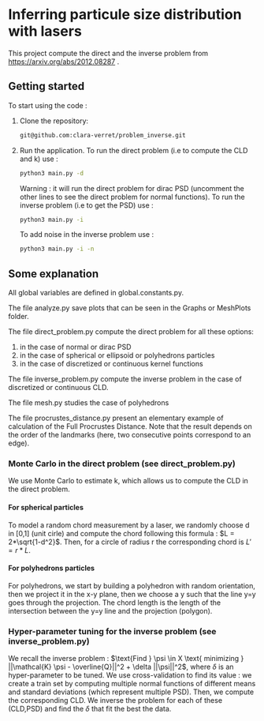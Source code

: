 # Inferring particule size distribution with lasers
This project compute the direct and the inverse problem from https://arxiv.org/abs/2012.08287 .

## Getting started
To start using the code :

1. Clone the repository:
    ```bash
    git@github.com:clara-verret/problem_inverse.git
    ```
2. Run the application. 
   To run the direct problem (i.e to compute the CLD and k) use :
    ```bash
    python3 main.py -d
    ```
    Warning : it will run the direct problem for dirac PSD (uncomment the other lines to see the direct problem for normal functions).
    To run the inverse problem (i.e to get the PSD) use :
    ```bash
    python3 main.py -i
    ```
    To add noise in the inverse problem use :
    ```bash
    python3 main.py -i -n
    ```

## Some explanation

All global variables are defined in global.constants.py.

The file analyze.py save plots that can be seen in the Graphs or MeshPlots folder.

The file direct_problem.py compute the direct problem for all these options:
1. in the case of normal or dirac PSD
2. in the case of spherical or ellipsoid or polyhedrons particles
3. in the case of discretized or continuous kernel functions

The file inverse_problem.py compute the inverse problem in the case of discretized or continuous CLD.

The file mesh.py studies the case of polyhedrons

The file procrustes_distance.py present an elementary example of calculation of the Full Procrustes Distance. Note that the result depends on the order of the landmarks (here, two consecutive points correspond to an edge).

### Monte Carlo in the direct problem (see direct_problem.py)

We use Monte Carlo to estimate k, which allows us to compute the CLD in the direct problem.

#### For spherical particles

To model a random chord measurement by a laser, we randomly choose d in [0,1] (unit cirle) and compute the chord following this formula : $L = 2*\sqrt{1-d^2}$.
Then, for a circle of radius r the corresponding chord is $L' =r*L$.

#### For polyhedrons particles

For polyhedrons, we start by building a polyhedron with random orientation, then we project it in the x-y plane, then we choose a y such that the line y=y goes through the projection. The chord length is the length of the intersection between the y=y line and the projection (polygon).

### Hyper-parameter tuning for the inverse problem (see inverse_problem.py)
We recall the inverse problem : $\text{Find } \psi \in X \text{ minimizing } ||\mathcal{K} \psi - \overline{Q}||^2 + \delta ||\psi||^2$, where $\delta$ is an hyper-parameter to be tuned.
We use cross-validation to find its value : we create a train set by computing multiple normal functions of different means and standard deviations (which represent multiple PSD).
Then, we compute the corresponding CLD.
We inverse the problem for each of these (CLD,PSD) and find the $\delta$ that fit the best the data.
